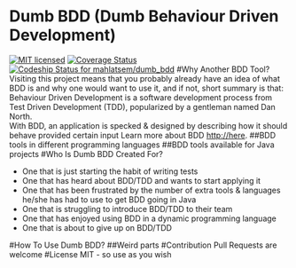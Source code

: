 # Dumb BDD (Dumb Behaviour Driven Development)
[![MIT licensed](https://img.shields.io/badge/license-MIT-blue.svg)](https://raw.githubusercontent.com/hyperium/hyper/master/LICENSE)
[![Coverage Status](https://coveralls.io/repos/github/mahlatsem/dumb_bdd/badge.svg?branch=master)](https://coveralls.io/github/mahlatsem/dumb_bdd?branch=master)
[ ![Codeship Status for mahlatsem/dumb_bdd](https://codeship.com/projects/18ec3e70-a8d0-0133-ff37-528fa7782574/status?branch=master)](https://codeship.com/projects/130744)
#Why Another BDD Tool?
Visiting this project means that you probably already have an idea of what BDD is and why one would want to use it, and if not, short summary is that:  
Behaviour Driven Development is a software development process from Test Driven Development (TDD), popularized by a gentleman named Dan North.  
With BDD, an application is specked & designed by describing how it should behave provided certain input 
Learn more about BDD <http://here>.
##BDD tools in different programming languages
##BDD tools available for Java projects
#Who Is Dumb BDD Created For?

*   One that is just starting the habit of writing tests
*   One that has heard about BDD/TDD and wants to start applying it
*   One that has been frustrated by the number of extra tools & languages he/she has had to use to get BDD going in Java
*   One that is struggling to introduce BDD/TDD to their team
*   One that has enjoyed using BDD in a dynamic programming language
*   One that is about to give up on BDD/TDD


#How To Use Dumb BDD?
##Weird parts
#Contribution
Pull Requests are welcome
#License
MIT - so use as you wish
